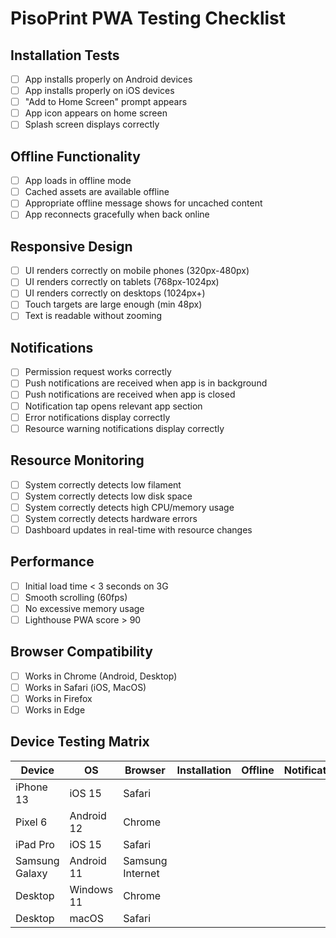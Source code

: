 # PisoPrint PWA Testing Checklist

## Installation Tests
- [ ] App installs properly on Android devices
- [ ] App installs properly on iOS devices
- [ ] "Add to Home Screen" prompt appears
- [ ] App icon appears on home screen
- [ ] Splash screen displays correctly

## Offline Functionality
- [ ] App loads in offline mode
- [ ] Cached assets are available offline
- [ ] Appropriate offline message shows for uncached content
- [ ] App reconnects gracefully when back online

## Responsive Design
- [ ] UI renders correctly on mobile phones (320px-480px)
- [ ] UI renders correctly on tablets (768px-1024px)
- [ ] UI renders correctly on desktops (1024px+)
- [ ] Touch targets are large enough (min 48px)
- [ ] Text is readable without zooming

## Notifications
- [ ] Permission request works correctly
- [ ] Push notifications are received when app is in background
- [ ] Push notifications are received when app is closed
- [ ] Notification tap opens relevant app section
- [ ] Error notifications display correctly
- [ ] Resource warning notifications display correctly

## Resource Monitoring
- [ ] System correctly detects low filament
- [ ] System correctly detects low disk space
- [ ] System correctly detects high CPU/memory usage
- [ ] System correctly detects hardware errors
- [ ] Dashboard updates in real-time with resource changes

## Performance
- [ ] Initial load time < 3 seconds on 3G
- [ ] Smooth scrolling (60fps)
- [ ] No excessive memory usage
- [ ] Lighthouse PWA score > 90

## Browser Compatibility
- [ ] Works in Chrome (Android, Desktop)
- [ ] Works in Safari (iOS, MacOS)
- [ ] Works in Firefox
- [ ] Works in Edge

## Device Testing Matrix
| Device | OS | Browser | Installation | Offline | Notifications | Notes |
|--------|----|---------|--------------|---------|--------------| ------|
| iPhone 13 | iOS 15 | Safari | | | | |
| Pixel 6 | Android 12 | Chrome | | | | |
| iPad Pro | iOS 15 | Safari | | | | |
| Samsung Galaxy | Android 11 | Samsung Internet | | | | |
| Desktop | Windows 11 | Chrome | | | | |
| Desktop | macOS | Safari | | | | | 